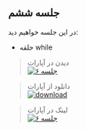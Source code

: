 
## جلسه ششم
در این جلسه خواهیم دید:

* حلقه while


> دیدن در آپارات  
[![جلسه ۶](https://www.aparat.com/public/public/images/logo/v2/aparat_logo_fa_color_black_275x100.png)](https://www.aparat.com/video/video/embed/videohash/ex537/vt/frame)  




> دانلود از آپارات  
[![download](https://www.aparat.com/public/public/images/logo/v2/aparat_logo_fa_color_black_275x100.png)](http://g1.asset.aparat.com//flv_video_new/4925/6eef8521344cabe21e722bbd8b10b81a14774431-1080p.mp4)


> لینک در آپارات  
[![جلسه ۶](https://www.aparat.com/public/public/images/logo/v2/aparat_logo_fa_color_black_275x100.png)](https://www.aparat.com/v/ex537) 


